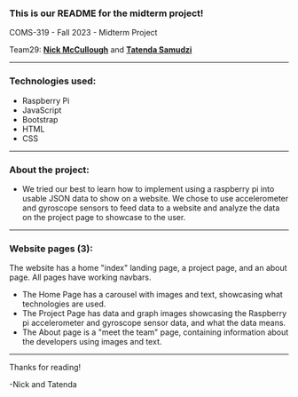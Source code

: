 ### This is our README for the midterm project!

COMS-319 - Fall 2023 - Midterm Project

Team29: <a href="https://github.com/mccnick">**Nick McCullough**</a> and <a href="https://github.com/TateSamuD">**Tatenda Samudzi**</a>

-----------

### Technologies used: 
- Raspberry Pi
- JavaScript
- Bootstrap
- HTML
- CSS

-----------
### About the project:
- We tried our best to learn how to implement using a raspberry pi into usable JSON data to show on a website. We chose to use accelerometer and gyroscope sensors to feed data to a website and analyze the data on the project page to showcase to the user.

-----------

### Website pages (3):
The website has a home "index" landing page, a project page, and an about page. All pages have working navbars.

- The Home Page has a carousel with images and text, showcasing what technologies are used.
- The Project Page has data and graph images showcasing the Raspberry pi accelerometer and gyroscope sensor data, and what the data means.
- The About page is a "meet the team" page, containing information about the developers using images and text.

-----------

Thanks for reading!

-Nick and Tatenda
